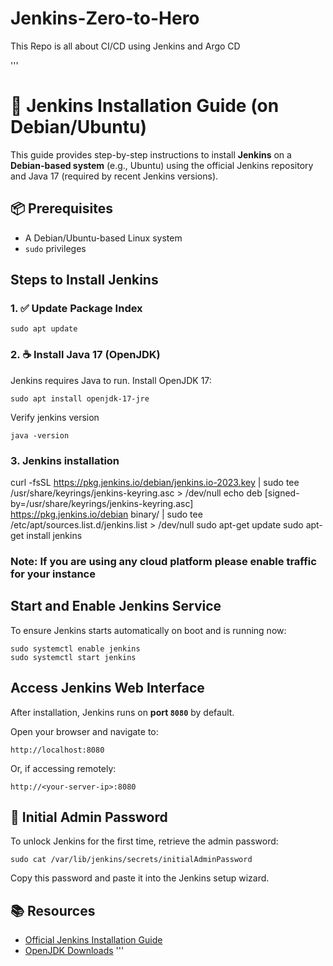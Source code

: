 # Jenkins-Zero-to-Hero
This Repo is all about CI/CD using Jenkins and Argo CD


'''
# 🚀 Jenkins Installation Guide (on Debian/Ubuntu)

This guide provides step-by-step instructions to install **Jenkins** on a **Debian-based system** (e.g., Ubuntu) using the official Jenkins repository and Java 17 (required by recent Jenkins versions).

## 📦 Prerequisites

- A Debian/Ubuntu-based Linux system
- `sudo` privileges


##  Steps to Install Jenkins

### 1. ✅ Update Package Index

    sudo apt update

### 2. ☕ Install Java 17 (OpenJDK)

Jenkins requires Java to run. Install OpenJDK 17:

    sudo apt install openjdk-17-jre
    
Verify jenkins version

    java -version

### 3. Jenkins installation


curl -fsSL https://pkg.jenkins.io/debian/jenkins.io-2023.key | sudo tee \
  /usr/share/keyrings/jenkins-keyring.asc > /dev/null
echo deb [signed-by=/usr/share/keyrings/jenkins-keyring.asc] \
  https://pkg.jenkins.io/debian binary/ | sudo tee \
  /etc/apt/sources.list.d/jenkins.list > /dev/null
sudo apt-get update
sudo apt-get install jenkins

### Note: If you are using any cloud platform please enable traffic for your instance

##  Start and Enable Jenkins Service

To ensure Jenkins starts automatically on boot and is running now:

    sudo systemctl enable jenkins
    sudo systemctl start jenkins

##  Access Jenkins Web Interface

After installation, Jenkins runs on **port `8080`** by default.

Open your browser and navigate to:

    http://localhost:8080

Or, if accessing remotely:

    http://<your-server-ip>:8080

## 🔐 Initial Admin Password

To unlock Jenkins for the first time, retrieve the admin password:

    sudo cat /var/lib/jenkins/secrets/initialAdminPassword

Copy this password and paste it into the Jenkins setup wizard.



## 📚 Resources

- [Official Jenkins Installation Guide](https://www.jenkins.io/doc/book/installing/)
- [OpenJDK Downloads](https://openjdk.org/)
'''
